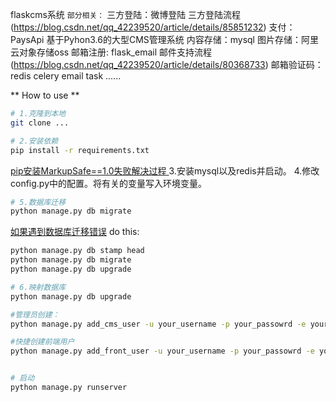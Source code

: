 flaskcms系统
`部分相关：`
三方登陆：微博登陆 三方登陆流程(https://blog.csdn.net/qq_42239520/article/details/85851232)
支付：PaysApi
基于Pyhon3.6的大型CMS管理系统
内容存储：mysql
图片存储：阿里云对象存储oss
邮箱注册: flask_email  邮件支持流程(https://blog.csdn.net/qq_42239520/article/details/80368733)
邮箱验证码：redis
celery email task
...... 

** How to use **
```bash
# 1.克隆到本地
git clone ...

# 2.安装依赖
pip install -r requirements.txt
```
[pip安装MarkupSafe==1.0失败解决过程 ](https://blog.csdn.net/h106140873/article/details/104794744/)
3.安装mysql以及redis并启动。
4.修改config.py中的配置。将有关的变量写入环境变量。

```bash
# 5.数据库迁移
python manage.py db migrate
```
[如果遇到数据库迁移错误](https://stackoverflow.com/questions/32798937/cant-migrate-or-upgrade-database-with-flask-migrate-alembic)
do this:
```bash
python manage.py db stamp head
python manage.py db migrate
python manage.py db upgrade

```

```bash
# 6.映射数据库
python manage.py db upgrade

#管理员创建：
python manage.py add_cms_user -u your_username -p your_passowrd -e your_email

#快捷创建前端用户
python manage.py add_front_user -u your_username -p your_passowrd -e your_email


# 启动
python manage.py runserver
```